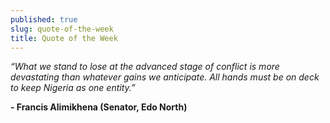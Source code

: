```yaml
---
published: true
slug: quote-of-the-week
title: Quote of the Week
---
```

_“What we stand to lose at the advanced stage of conflict is more devastating than whatever gains we anticipate. All hands must be on deck to keep Nigeria as one entity.”_

   **- Francis Alimikhena (Senator, Edo North)**
